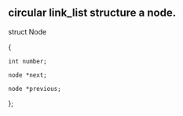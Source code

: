 ## circular link_list structure a node.
struct Node

{

    int number;
    
    node *next;
    
    node *previous;
    
};
